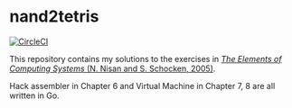 # nand2tetris

[![CircleCI](https://circleci.com/gh/skatsuta/nand2tetris.svg?style=svg)](https://circleci.com/gh/skatsuta/nand2tetris)

This repository contains my solutions to the exercises in [_The Elements of Computing Systems_ (N. Nisan and S. Schocken, 2005)](https://mitpress.mit.edu/books/elements-computing-systems).

Hack assembler in Chapter 6 and Virtual Machine in Chapter 7, 8 are all written in Go.
